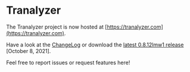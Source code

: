 # Tranalyzer

The Tranalyzer project is now hosted at [https://tranalyzer.com](https://tranalyzer.com).

Have a look at the [ChangeLog](https://www.tranalyzer.com/download/tranalyzer/ChangeLog) or download the [latest 0.8.12lmw1 release](https://www.tranalyzer.com/download/tranalyzer/latest) [October 8, 2021].

Feel free to report issues or request features here!
